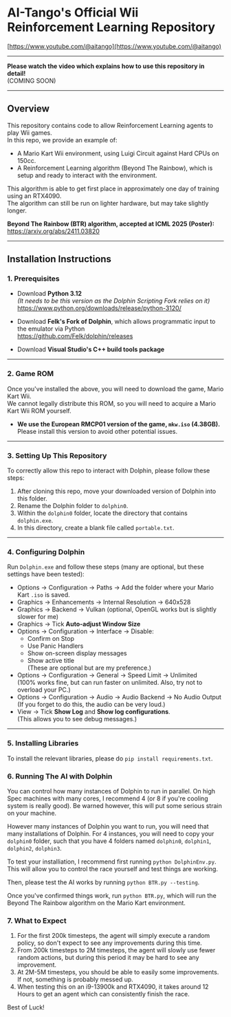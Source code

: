 # AI-Tango's Official Wii Reinforcement Learning Repository

[https://www.youtube.com/@aitango](https://www.youtube.com/@aitango)

---

**Please watch the video which explains how to use this repository in detail!**  
(COMING SOON)

---

## Overview

This repository contains code to allow Reinforcement Learning agents to play Wii games.  
In this repo, we provide an example of:

- A Mario Kart Wii environment, using Luigi Circuit against Hard CPUs on 150cc.
- A Reinforcement Learning algorithm (Beyond The Rainbow), which is setup and ready to interact with the environment.

This algorithm is able to get first place in approximately one day of training using an RTX4090.  
The algorithm can still be run on lighter hardware, but may take slightly longer.

**Beyond The Rainbow (BTR) algorithm, accepted at ICML 2025 (Poster):**  
https://arxiv.org/abs/2411.03820

---

## Installation Instructions

### 1. Prerequisites

- Download **Python 3.12**  
  _(It needs to be this version as the Dolphin Scripting Fork relies on it)_  
  https://www.python.org/downloads/release/python-3120/

- Download **Felk's Fork of Dolphin**, which allows programmatic input to the emulator via Python  
  https://github.com/Felk/dolphin/releases

- Download **Visual Studio's C++ build tools package**

---

### 2. Game ROM

Once you've installed the above, you will need to download the game, Mario Kart Wii.  
We cannot legally distribute this ROM, so you will need to acquire a Mario Kart Wii ROM yourself.

- **We use the European RMCP01 version of the game, `mkw.iso` (4.38GB).**  
  Please install this version to avoid other potential issues.

---

### 3. Setting Up This Repository

To correctly allow this repo to interact with Dolphin, please follow these steps:

1. After cloning this repo, move your downloaded version of Dolphin into this folder.
2. Rename the Dolphin folder to `dolphin0`.
3. Within the `dolphin0` folder, locate the directory that contains `dolphin.exe`.
4. In this directory, create a blank file called `portable.txt`.

---

### 4. Configuring Dolphin

Run `Dolphin.exe` and follow these steps (many are optional, but these settings have been tested):

- Options → Configuration → Paths → Add the folder where your Mario Kart `.iso` is saved.
- Graphics → Enhancements → Internal Resolution → 640x528
- Graphics → Backend → Vulkan (optional, OpenGL works but is slightly slower for me)
- Graphics → Tick **Auto-adjust Window Size**
- Options → Configuration → Interface → Disable:
    - Confirm on Stop
    - Use Panic Handlers
    - Show on-screen display messages
    - Show active title  
  (These are optional but are my preference.)
- Options → Configuration → General → Speed Limit → Unlimited  
  (100% works fine, but can run faster on unlimited. Also, try not to overload your PC.)
- Options → Configuration → Audio → Audio Backend → No Audio Output  
  (If you forget to do this, the audio can be very loud.)
- View → Tick **Show Log** and **Show log configurations**.  
  (This allows you to see debug messages.)

---

### 5. Installing Libraries

To install the relevant libraries, please do `pip install requirements.txt`.

### 6. Running The AI with Dolphin

You can control how many instances of Dolphin to run in parallel. On high Spec machines with many cores, I recommend 4 (or 8 if you're cooling system is really good).
Be warned however, this will put some serious strain on your machine.

However many instances of Dolphin you want to run, you will need that many installations of Dolphin. 
For 4 instances, you will need to copy your `dolphin0` folder, such that you have 4 folders named `dolphin0`, `dolphin1`, `dolphin2`, `dolphin3`.

To test your installiation, I recommend first running `python DolphinEnv.py`. This will allow you to control the race yourself and test things are working.

Then, please test the AI works by running `python BTR.py --testing`. 

Once you've confirmed things work, run `python BTR.py`, which will run the Beyond The Rainbow algorithm on the Mario Kart environment.

### 7. What to Expect

1. For the first 200k timesteps, the agent will simply execute a random policy, so don't expect to see any improvements during this time.
2. From 200k timesteps to 2M timesteps, the agent will slowly use fewer random actions, but during this period it may be hard to see any improvement.
3. At 2M-5M timesteps, you should be able to easily some improvements. If not, something is probably messed up.
4. When testing this on an i9-13900k and RTX4090, it takes around 12 Hours to get an agent which can consistently finish the race.

Best of Luck!

